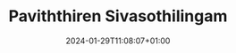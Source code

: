 ---
title: "Paviththiren Sivasothilingam"
date: 2024-01-29T11:08:07+01:00
draft: false
image: "img/default.jpg"
weight: 4
description: Master Thesis
---